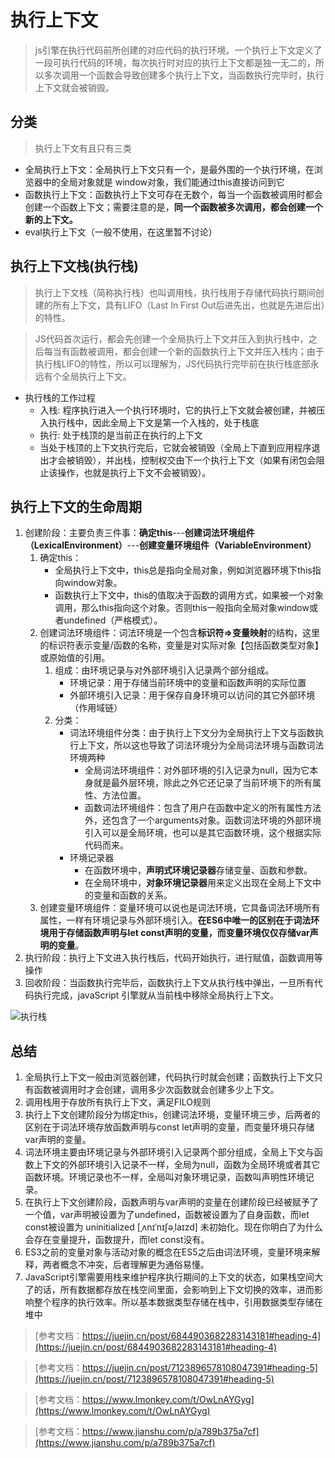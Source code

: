 # 执行上下文
> js引擎在执行代码前所创建的对应代码的执行环境。一个执行上下文定义了一段可执行代码的环境，每次执行时对应的执行上下文都是独一无二的，所以多次调用一个函数会导致创建多个执行上下文，当函数执行完毕时，执行上下文就会被销毁。

## 分类
> 执行上下文有且只有三类
- 全局执行上下文：全局执行上下文只有一个，是最外围的一个执行环境，在浏览器中的全局对象就是 window对象，我们能通过this直接访问到它
- 函数执行上下文：函数执行上下文可存在无数个，每当一个函数被调用时都会创建一个函数上下文；需要注意的是，**同一个函数被多次调用，都会创建一个新的上下文。**
- eval执行上下文（一般不使用，在这里暂不讨论）

## 执行上下文栈(执行栈)
> 执行上下文栈（简称执行栈）也叫调用栈，执行栈用于存储代码执行期间创建的所有上下文，具有LIFO（Last In First Out后进先出，也就是先进后出）的特性。

> JS代码首次运行，都会先创建一个全局执行上下文并压入到执行栈中，之后每当有函数被调用，都会创建一个新的函数执行上下文并压入栈内；由于执行栈LIFO的特性，所以可以理解为，JS代码执行完毕前在执行栈底部永远有个全局执行上下文。

- 执行栈的工作过程
  - 入栈: 程序执行进入一个执行环境时，它的执行上下文就会被创建，并被压入执行栈中，因此全局上下文是第一个入栈的，处于栈底
  - 执行: 处于栈顶的是当前正在执行的上下文
  - 当处于栈顶的上下文执行完后，它就会被销毁（全局上下直到应用程序退出才会被销毁），并出栈，控制权交由下一个执行上下文（如果有闭包会阻止该操作，也就是执行上下文不会被销毁）。
  
## 执行上下文的生命周期
1. 创建阶段：主要负责三件事：**确定this**---**创建词法环境组件（LexicalEnvironment）**---**创建变量环境组件（VariableEnvironment）**
   1. 确定this： 
      - 全局执行上下文中，this总是指向全局对象，例如浏览器环境下this指向window对象。
      - 函数执行上下文中，this的值取决于函数的调用方式，如果被一个对象调用，那么this指向这个对象。否则this一般指向全局对象window或者undefined（严格模式）。
   2. 创建词法环境组件：词法环境是一个包含**标识符=>变量映射**的结构，这里的标识符表示变量/函数的名称，变量是对实际对象【包括函数类型对象】或原始值的引用。
      1. 组成：由环境记录与对外部环境引入记录两个部分组成。
         - 环境记录：用于存储当前环境中的变量和函数声明的实际位置
         - 外部环境引入记录：用于保存自身环境可以访问的其它外部环境（作用域链）
      2. 分类：
         - 词法环境组件分类：由于执行上下文分为全局执行上下文与函数执行上下文，所以这也导致了词法环境分为全局词法环境与函数词法环境两种
           - 全局词法环境组件：对外部环境的引入记录为null，因为它本身就是最外层环境，除此之外它还记录了当前环境下的所有属性、方法位置。
           - 函数词法环境组件：包含了用户在函数中定义的所有属性方法外，还包含了一个arguments对象。函数词法环境的外部环境引入可以是全局环境，也可以是其它函数环境，这个根据实际代码而来。
         - 环境记录器
           - 在函数环境中，**声明式环境记录器**存储变量、函数和参数。
           - 在全局环境中，**对象环境记录器**用来定义出现在全局上下文中的变量和函数的关系。
   3. 创建变量环境组件：变量环境可以说也是词法环境，它具备词法环境所有属性，一样有环境记录与外部环境引入。**在ES6中唯一的区别在于词法环境用于存储函数声明与let const声明的变量，而变量环境仅仅存储var声明的变量**。
2. 执行阶段：执行上下文进入执行栈后，代码开始执行，进行赋值，函数调用等操作
3. 回收阶段：当函数执行完毕后，函数执行上下文从执行栈中弹出，一旦所有代码执行完成，javaScript 引擎就从当前栈中移除全局执行上下文。

![执行栈](https://cdn.jsdelivr.net/gh/wangyi1217678365/yi-image-host/调用栈.png)
   
## 总结
1. 全局执行上下文一般由浏览器创建，代码执行时就会创建；函数执行上下文只有函数被调用时才会创建，调用多少次函数就会创建多少上下文。
2. 调用栈用于存放所有执行上下文，满足FILO规则
3. 执行上下文创建阶段分为绑定this，创建词法环境，变量环境三步，后两者的区别在于词法环境存放函数声明与const let声明的变量，而变量环境只存储var声明的变量。
4. 词法环境主要由环境记录与外部环境引入记录两个部分组成，全局上下文与函数上下文的外部环境引入记录不一样，全局为null，函数为全局环境或者其它函数环境。环境记录也不一样，全局叫对象环境记录，函数叫声明性环境记录。
5. 在执行上下文创建阶段，函数声明与var声明的变量在创建阶段已经被赋予了一个值，var声明被设置为了undefined，函数被设置为了自身函数，而let const被设置为 uninitialized [ˌʌnɪˈnɪʃəˌlaɪzd] 未初始化。现在你明白了为什么会存在变量提升，函数提升，而let const没有。
6. ES3之前的变量对象与活动对象的概念在ES5之后由词法环境，变量环境来解释，两者概念不冲突，后者理解更为通俗易懂。
7. JavaScript引擎需要用栈来维护程序执行期间的上下文的状态，如果栈空间大了的话，所有数据都存放在栈空间里面，会影响到上下文切换的效率，进而影响整个程序的执行效率。所以基本数据类型存储在栈中，引用数据类型存储在堆中
   



> [参考文档：https://juejin.cn/post/6844903682283143181#heading-4](https://juejin.cn/post/6844903682283143181#heading-4)

> [参考文档：https://juejin.cn/post/7123896578108047391#heading-5](https://juejin.cn/post/7123896578108047391#heading-5)

> [参考文档：https://www.lmonkey.com/t/OwLnAYGyg](https://www.lmonkey.com/t/OwLnAYGyg)

> [参考文档：https://www.jianshu.com/p/a789b375a7cf](https://www.jianshu.com/p/a789b375a7cf) 